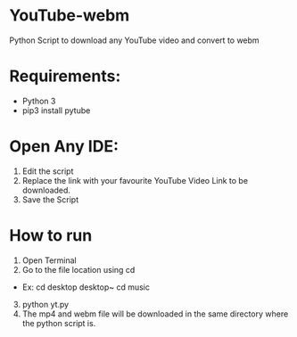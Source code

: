 # YouTube-webm
Python Script to download any YouTube video and convert to webm

# Requirements:
- Python 3
- pip3 install pytube

# Open Any IDE:
1. Edit the script
2. Replace the link with your favourite YouTube Video Link to be downloaded.
3. Save the Script

# How to run
1. Open Terminal
2. Go to the file location using cd
  - Ex:             cd desktop
        desktop~    cd music
3. python yt.py
4. The mp4 and webm file will be downloaded in the same directory where the python script is.
